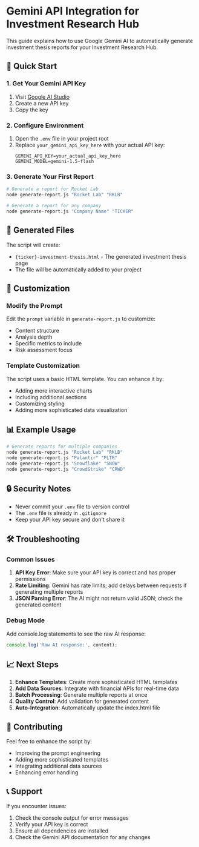 # Gemini API Integration for Investment Research Hub

This guide explains how to use Google Gemini AI to automatically generate investment thesis reports for your Investment Research Hub.

## 🚀 Quick Start

### 1. Get Your Gemini API Key
1. Visit [Google AI Studio](https://makersuite.google.com/app/apikey)
2. Create a new API key
3. Copy the key

### 2. Configure Environment
1. Open the `.env` file in your project root
2. Replace `your_gemini_api_key_here` with your actual API key:
   ```
   GEMINI_API_KEY=your_actual_api_key_here
   GEMINI_MODEL=gemini-1.5-flash
   ```

### 3. Generate Your First Report
```bash
# Generate a report for Rocket Lab
node generate-report.js "Rocket Lab" "RKLB"

# Generate a report for any company
node generate-report.js "Company Name" "TICKER"
```

## 📁 Generated Files

The script will create:
- `{ticker}-investment-thesis.html` - The generated investment thesis page
- The file will be automatically added to your project

## 🔧 Customization

### Modify the Prompt
Edit the `prompt` variable in `generate-report.js` to customize:
- Content structure
- Analysis depth
- Specific metrics to include
- Risk assessment focus

### Template Customization
The script uses a basic HTML template. You can enhance it by:
- Adding more interactive charts
- Including additional sections
- Customizing styling
- Adding more sophisticated data visualization

## 📊 Example Usage

```bash
# Generate reports for multiple companies
node generate-report.js "Rocket Lab" "RKLB"
node generate-report.js "Palantir" "PLTR"
node generate-report.js "Snowflake" "SNOW"
node generate-report.js "CrowdStrike" "CRWD"
```

## 🔒 Security Notes

- Never commit your `.env` file to version control
- The `.env` file is already in `.gitignore`
- Keep your API key secure and don't share it

## 🛠️ Troubleshooting

### Common Issues

1. **API Key Error**: Make sure your API key is correct and has proper permissions
2. **Rate Limiting**: Gemini has rate limits; add delays between requests if generating multiple reports
3. **JSON Parsing Error**: The AI might not return valid JSON; check the generated content

### Debug Mode
Add console.log statements to see the raw AI response:
```javascript
console.log('Raw AI response:', content);
```

## 📈 Next Steps

1. **Enhance Templates**: Create more sophisticated HTML templates
2. **Add Data Sources**: Integrate with financial APIs for real-time data
3. **Batch Processing**: Generate multiple reports at once
4. **Quality Control**: Add validation for generated content
5. **Auto-Integration**: Automatically update the index.html file

## 🤝 Contributing

Feel free to enhance the script by:
- Improving the prompt engineering
- Adding more sophisticated templates
- Integrating additional data sources
- Enhancing error handling

## 📞 Support

If you encounter issues:
1. Check the console output for error messages
2. Verify your API key is correct
3. Ensure all dependencies are installed
4. Check the Gemini API documentation for any changes 